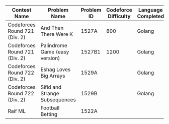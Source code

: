 Contest Name | Problem Name | Problem ID | Codeforce Difficulty | Language Completed
-------------|--------------|------------|----------------------|-------------------
Codeforces Round 721 (Div. 2) | And Then There Were K | 1527A | 800 | Golang
Codeforces Round 721 (Div. 2) | Palindrome Game (easy version) | 1527B1 | 1200 | Golang
Codeforces Round 722 (Div. 2) | Eshag Loves Big Arrays | 1529A | | Golang
Codeforces Round 722 (Div. 2) | Sifid and Strange Subsequences | 1529B | | Golang
Raif ML | Football Betting | 1522A | |
